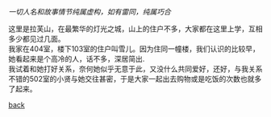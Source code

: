 *一切人名和故事情节纯属虚构，如有雷同，纯属巧合*

这里是拉芙山，在最繁华的灯光之城，山上的住户不多，大家都在这里上学，互相多少都见过几面。  
我家在404室，楼下103室的住户叫雪儿。因为住同一幢楼，我们认识的比较早，她看起来是个高冷的人，话不多，深居简出.  
我试着和她打好关系，奈何她似乎无意于此，又没什么共同爱好，还好，与我关系不错的502室的小贤与她交往甚密，于是大家一起出去购物或是吃饭的次数也就多了起来。   




[back](https://kano1021.github.io/kanosstories/)
